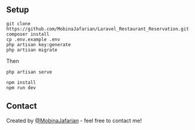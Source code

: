

## Setup

```
git clone https://github.com/MobinaJafarian/Laravel_Restaurant_Reservation.git 
composer install
cp .env.example .env
php artisan key:generate
php artisan migrate
```
Then

```
php artisan serve
```
```
npm install
npm run dev
```
## Contact
Created by [@MobinaJafarian](https://github.com/MobinaJafarian) - feel free to contact me!
